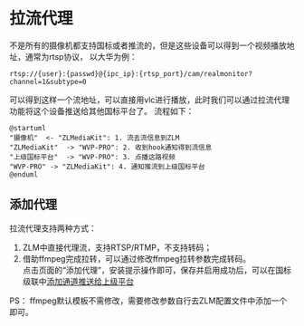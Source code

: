 <!-- 拉流代理 -->
# 拉流代理
不是所有的摄像机都支持国标或者推流的，但是这些设备可以得到一个视频播放地址，通常为rtsp协议，
以大华为例：
```text
rtsp://{user}:{passwd}@{ipc_ip}:{rtsp_port}/cam/realmonitor?channel=1&subtype=0
```
可以得到这样一个流地址，可以直接用vlc进行播放，此时我们可以通过拉流代理功能将这个设备推送给其他国标平台了。
流程如下：
```plantuml
@startuml
"摄像机"  <- "ZLMediaKit": 1. 流去流信息到ZLM
"ZLMediaKit"  -> "WVP-PRO": 2. 收到hook通知得到流信息
"上级国标平台"  -> "WVP-PRO": 3. 点播这路视频
"WVP-PRO" -> "ZLMediaKit": 4. 通知推流到上级国标平台
@enduml
```
## 添加代理
拉流代理支持两种方式：
1. ZLM中直接代理流，支持RTSP/RTMP，不支持转码；
2. 借助ffmpeg完成拉转，可以通过修改ffmpeg拉转参数完成转码。  
点击页面的“添加代理”，安装提示操作即可，保存并启用成功后，可以在国标级联中[添加通道推送给上级平台](./_content/ability/cascade?id=_2-%e6%b7%bb%e5%8a%a0%e7%9b%ae%e5%bd%95%e4%b8%8e%e9%80%9a%e9%81%93)

PS： ffmpeg默认模板不需修改，需要修改参数自行去ZLM配置文件中添加一个即可。
